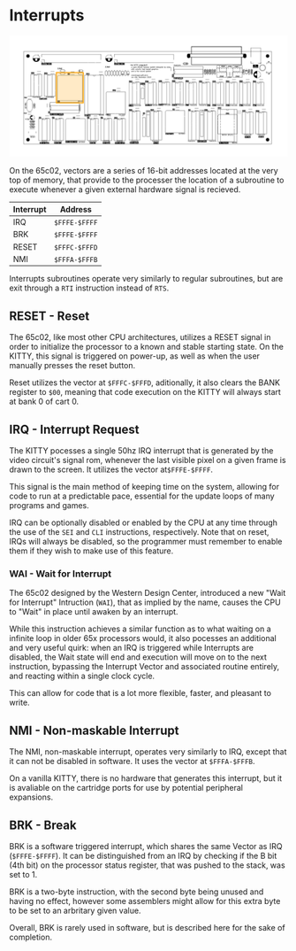 # Interrupts

![](board-cpu.png)

On the 65c02, vectors are a series of 16-bit addresses located at the very top of memory, that provide to the processer the location of a subroutine to execute whenever a given external hardware signal is recieved.

| Interrupt | Address       |
|-----------|---------------|
| IRQ       | `$FFFE-$FFFF` |
| BRK       | `$FFFE-$FFFF` |
| RESET     | `$FFFC-$FFFD` |
| NMI       | `$FFFA-$FFFB` |

Interrupts subroutines operate very similarly to regular subroutines, but are exit through a `RTI` instruction instead of `RTS`.

## RESET - Reset

The 65c02, like most other CPU architectures, utilizes a RESET signal in order to initialize the processor to a known and stable starting state. On the KITTY, this signal is triggered on power-up, as well as when the user manually presses the reset button.

Reset utilizes the vector at `$FFFC-$FFFD`, aditionally, it also clears the BANK register to `$00`, meaning that code execution on the KITTY will always start at bank 0 of cart 0.

## IRQ - Interrupt Request

The KITTY pocesses a single 50hz IRQ interrupt that is generated by the video circuit's signal rom, whenever the last visible pixel on a given frame is drawn to the screen. It utilizes the vector at`$FFFE-$FFFF`.

This signal is the main method of keeping time on the system, allowing for code to run at a predictable pace, essential for the update loops of many programs and games.

IRQ can be optionally disabled or enabled by the CPU at any time through the use of the `SEI` and `CLI` instructions, respectively. Note that on reset, IRQs will always be disabled, so the programmer must remember to enable them if they wish to make use of this feature.

### WAI - Wait for Interrupt

The 65c02 designed by the Western Design Center, introduced a new "Wait for Interrupt" Intruction (`WAI`), that as implied by the name, causes the CPU to "Wait" in place until awaken by an interrupt.

While this instruction achieves a similar function as to what waiting on a infinite loop in older 65x processors would, it also pocesses an additional and very useful quirk: when an IRQ is triggered while Interrupts are disabled, the Wait state will end and execution will move on to the next instruction, bypassing the Interrupt Vector and associated routine entirely, and reacting within a single clock cycle.

This can allow for code that is a lot more flexible, faster, and pleasant to write.

## NMI - Non-maskable Interrupt

The NMI, non-maskable interrupt, operates very similarly to IRQ, except that it can not be disabled in software. It uses the vector at `$FFFA-$FFFB`.

On a vanilla KITTY, there is no hardware that generates this interrupt, but it is avaliable on the cartridge ports for use by potential peripheral expansions.

## BRK - Break

BRK is a software triggered interrupt, which shares the same Vector as IRQ (`$FFFE-$FFFF`). It can be distinguished from an IRQ by checking if the B bit (4th bit) on the processor status register, that was pushed to the stack, was set to 1.

BRK is a two-byte instruction, with the second byte being unused and having no effect, however some assemblers might allow for this extra byte to be set to an arbritary given value.

Overall, BRK is rarely used in software, but is described here for the sake of completion.